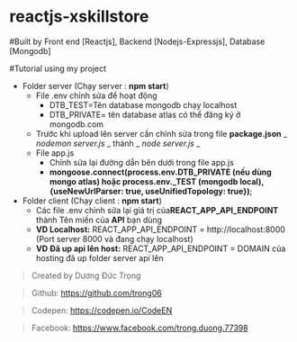 # reactjs-xskillstore

#Built by Front end [Reactjs], Backend [Nodejs-Expressjs], Database [Mongodb]

#Tutorial using my project
- Folder server (Chạy server : **npm start**)
  + File .env chỉnh sửa để hoạt động
    + DTB_TEST=Tên database mongodb chạy localhost
    + DTB_PRIVATE= tên database atlas có thể đăng ký ở mongodb.com
  + Trước khi upload lên server cần chỉnh sửa trong file **package.json** _ _nodemon server.js_ _ thành _ _node server.js_ _
  + File app.js
    + Chỉnh sửa lại đường dẫn bên dưới trong file app.js
    - **mongoose.connect(process.env.DTB_PRIVATE (nếu dùng mongo atlas) hoặc process.env._TEST (mongodb local), {useNewUrlParser: true, useUnifiedTopology: true})**;
- Folder client (Chạy client : **npm start**)
  + Các file .env chỉnh sửa lại giá trị của**REACT_APP_API_ENDPOINT** thành Tên miền của **API** bạn dùng
  + **VD Localhost:** REACT_APP_API_ENDPOINT = http://localhost:8000 (Port server 8000 và đang chạy localhost)
  + **VD Đã up api lên host:** REACT_APP_API_ENDPOINT = DOMAIN của hosting đã up folder server api lên


>	Created by Dương Đức Trọng

>	Github: https://github.com/trong06

>	Codepen: https://codepen.io/CodeEN

>	Facebook: https://www.facebook.com/trong.duong.77398
